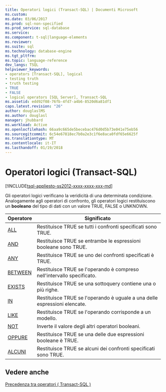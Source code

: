 ```yaml
---
title: Operatori logici (Transact-SQL) | Documenti Microsoft
ms.custom: 
ms.date: 03/06/2017
ms.prod: sql-non-specified
ms.prod_service: sql-database
ms.service: 
ms.component: t-sql|language-elements
ms.reviewer: 
ms.suite: sql
ms.technology: database-engine
ms.tgt_pltfrm: 
ms.topic: language-reference
dev_langs: TSQL
helpviewer_keywords:
- operators [Transact-SQL], logical
- testing truth
- truth testing
- TRUE
- FALSE
- logical operators [SQL Server], Transact-SQL
ms.assetid: edd92f08-76fb-4fd7-a4b6-8520d6a81df1
caps.latest.revision: "26"
author: douglaslMS
ms.author: douglasl
manager: jhubbard
ms.workload: Active
ms.openlocfilehash: 66aa9c665de5becebac476d0d5b73e041e75eb56
ms.sourcegitcommit: 6c54e67818ec7b0a2e3c1f6e8aca0fdf65e6625f
ms.translationtype: MT
ms.contentlocale: it-IT
ms.lasthandoff: 01/19/2018
---
```

# <a name="logical-operators-transact-sql"></a>Operatori logici (Transact-SQL)
[!INCLUDE[tsql-appliesto-ss2012-xxxx-xxxx-xxx-md](../../includes/tsql-appliesto-ss2012-xxxx-xxxx-xxx-md.md)]

  Gli operatori logici verificano la veridicità di una determinata condizione. Analogamente agli operatori di confronto, gli operatori logici restituiscono un **booleano** del tipo di dati con un valore TRUE, FALSE o UNKNOWN.  
  
|Operatore|Significato|  
|--------------|-------------|  
|[ALL](../../t-sql/language-elements/all-transact-sql.md)|Restituisce TRUE se tutti i confronti specificati sono TRUE.|  
|[AND](../../t-sql/language-elements/and-transact-sql.md)|Restituisce TRUE se entrambe le espressioni booleane sono TRUE.|  
|[ANY](../../t-sql/language-elements/any-transact-sql.md)|Restituisce TRUE se uno dei confronti specificati è TRUE.|  
|[BETWEEN](../../t-sql/language-elements/between-transact-sql.md)|Restituisce TRUE se l'operando è compreso nell'intervallo specificato.|  
|[EXISTS](../../t-sql/language-elements/exists-transact-sql.md)|Restituisce TRUE se una sottoquery contiene una o più righe.|  
|[IN](../../t-sql/language-elements/in-transact-sql.md)|Restituisce TRUE se l'operando è uguale a una delle espressioni elencate.|  
|[LIKE](../../t-sql/language-elements/like-transact-sql.md)|Restituisce TRUE se l'operando corrisponde a un modello.|  
|[NOT](../../t-sql/language-elements/not-transact-sql.md)|Inverte il valore degli altri operatori booleani.|  
|[OPPURE](../../t-sql/language-elements/or-transact-sql.md)|Restituisce TRUE se una delle due espressioni booleane è TRUE.|  
|[ALCUNI](../../t-sql/language-elements/some-any-transact-sql.md)|Restituisce TRUE se alcuni dei confronti specificati sono TRUE.|  
  
## <a name="see-also"></a>Vedere anche  
 [Precedenza tra operatori &#40; Transact-SQL &#41;](../../t-sql/language-elements/operator-precedence-transact-sql.md)  
  
  
